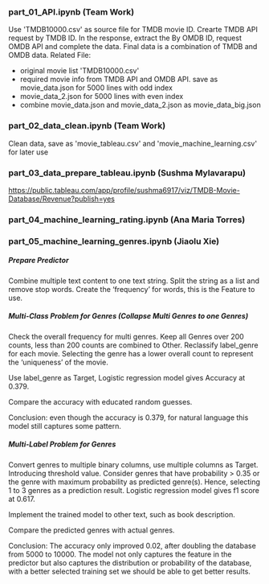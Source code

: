### part_01_API.ipynb (Team Work)

Use 'TMDB10000.csv' as source file for TMDB movie ID. Crearte TMDB API request by TMDB ID. In the response, extract the By OMDB ID, request OMDB API and complete the data. Final data is a combination of TMDB and OMDB data. Related File:

- original movie list 'TMDB10000.csv'
- required movie info from TMDB API and OMDB API. save as movie_data.json for 5000 lines with odd index
- movie_data_2.json for 5000 lines with even index
- combine movie_data.json and movie_data_2.json as movie_data_big.json

### part_02_data_clean.ipynb (Team Work)

Clean data, save as 'movie_tableau.csv' and 'movie_machine_learning.csv' for later use

### part_03_data_prepare_tableau.ipynb (Sushma Mylavarapu)
https://public.tableau.com/app/profile/sushma6917/viz/TMDB-Movie-Database/Revenue?publish=yes

### part_04_machine_learning_rating.ipynb (Ana Maria Torres)

### part_05_machine_learning_genres.ipynb (Jiaolu Xie)

##### Prepare Predictor
  
Combine multiple text content to one text string. Split the string as a list and remove stop words. Create the ‘frequency’ for words, this is the Feature to use.

##### Multi-Class Problem for Genres (Collapse Multi Genres to one Genres)
  
Check the overall frequency for multi genres. Keep all Genres over 200 counts, less than 200 counts are combined to Other. Reclassify label_genre for each movie. Selecting the genre has a lower overall count to represent the ‘uniqueness’ of the movie. 

Use label_genre as Target, Logistic regression model gives Accuracy at 0.379.

Compare the accuracy with educated random guesses.

Conclusion: even though the accuracy is 0.379, for natural language this model still captures some pattern.

##### Multi-Label Problem for Genres
  
Convert genres to multiple binary columns, use multiple columns as Target. Introducing threshold value. Consider genres that have probability > 0.35 or the genre with maximum probability as predicted genre(s). Hence, selecting 1 to 3 genres as a prediction result. Logistic regression model gives f1 score at 0.617.

Implement the trained model to other text, such as book description.

Compare the predicted genres with actual genres.

Conclusion: The accuracy only improved 0.02, after doubling the database from 5000 to 10000. The model not only captures the feature in the predictor but also captures the distribution or probability of the database, with a better selected training set we should be able to get better results.


  

